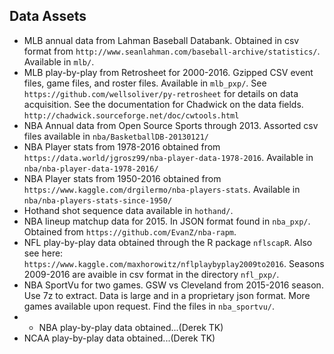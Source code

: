 ## Data Assets

+ MLB annual data from Lahman Baseball Databank.  Obtained in csv format from `http://www.seanlahman.com/baseball-archive/statistics/`.  Available in `mlb/`.
+ MLB play-by-play from Retrosheet for 2000-2016.  Gzipped CSV event files, game files, and roster files.  Available in `mlb_pxp/`.  See `https://github.com/wellsoliver/py-retrosheet` for details on data acquisition.  See the documentation for Chadwick on the data fields. `http://chadwick.sourceforge.net/doc/cwtools.html`
+ NBA Annual data from Open Source Sports through 2013.  Assorted csv files available in `nba/BasketballDB-20130121/`
+ NBA Player stats from 1978-2016 obtained from `https://data.world/jgrosz99/nba-player-data-1978-2016`.  Available in `nba/nba-player-data-1978-2016/`
+ NBA Player stats from 1950-2016 obtained from `https://www.kaggle.com/drgilermo/nba-players-stats`.  Available in `nba/nba-players-stats-since-1950/`
+ Hothand shot sequence data available in `hothand/`.
+ NBA lineup matchup data for 2015.  In JSON format found in `nba_pxp/`.  Obtained from `https://github.com/EvanZ/nba-rapm`.
+ NFL play-by-play data obtained through the R package `nflscapR`.  Also see here: `https://www.kaggle.com/maxhorowitz/nflplaybyplay2009to2016`.  Seasons 2009-2016 are avaible in csv format in the directory `nfl_pxp/`.
+ NBA SportVu for two games.  GSW vs Cleveland from 2015-2016 season.  Use 7z to extract.  Data is large and in a proprietary json format.  More games available upon request.  Find the files in `nba_sportvu/`.
+ + NBA play-by-play data obtained...(Derek TK)
+ NCAA play-by-play data obtained...(Derek TK)
